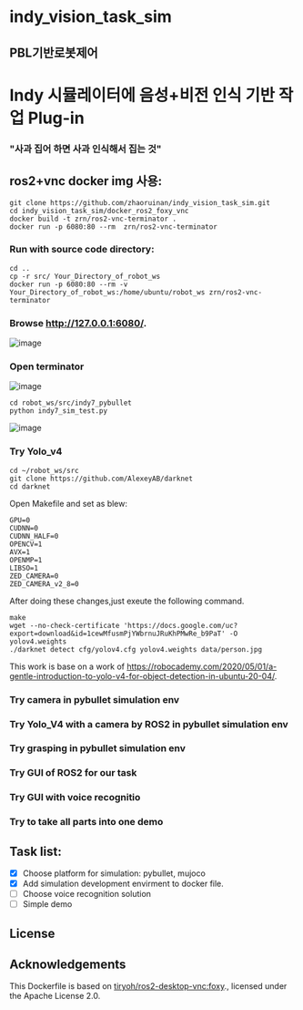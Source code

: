 # indy_vision_task_sim

## PBL기반로봇제어

# Indy 시뮬레이터에 음성+비전 인식 기반 작업 Plug-in

### "사과 집어 하면 사과 인식해서 집는 것"

## ros2+vnc docker img 사용:
```
git clone https://github.com/zhaoruinan/indy_vision_task_sim.git
cd indy_vision_task_sim/docker_ros2_foxy_vnc
docker build -t zrn/ros2-vnc-terminator .
docker run -p 6080:80 --rm  zrn/ros2-vnc-terminator
```
### Run with source code directory:
```
cd ..
cp -r src/ Your_Directory_of_robot_ws
docker run -p 6080:80 --rm -v Your_Directory_of_robot_ws:/home/ubuntu/robot_ws zrn/ros2-vnc-terminator
```
### Browse http://127.0.0.1:6080/.
![image](https://drive.google.com/uc?export=view&id=1y--w7AkzVEeZiPnKm2RK04HblnDSJOwY)

### Open terminator
![image](https://drive.google.com/uc?export=view&id=1vJrLM5m_PGW4r4tshQCVVFYkEQRlwaPT)
```
cd robot_ws/src/indy7_pybullet
python indy7_sim_test.py
```
![image](https://drive.google.com/uc?export=view&id=1OWpGmuWG2NcabbvsHzAyj8fhf3ymWNGM)

### Try Yolo_v4
```
cd ~/robot_ws/src
git clone https://github.com/AlexeyAB/darknet
cd darknet
```
Open Makefile and set as blew:
```
GPU=0
CUDNN=0
CUDNN_HALF=0
OPENCV=1
AVX=1
OPENMP=1
LIBSO=1  
ZED_CAMERA=0
ZED_CAMERA_v2_8=0 
```
After doing these changes,just exeute the following command.
```
make
wget --no-check-certificate 'https://docs.google.com/uc?export=download&id=1cewMfusmPjYWbrnuJRuKhPMwRe_b9PaT' -O yolov4.weights
./darknet detect cfg/yolov4.cfg yolov4.weights data/person.jpg
```
This work is base on a work of https://robocademy.com/2020/05/01/a-gentle-introduction-to-yolo-v4-for-object-detection-in-ubuntu-20-04/.
### Try camera in pybullet simulation env
### Try Yolo_V4 with a camera by ROS2 in pybullet simulation env 
### Try grasping in pybullet simulation env
### Try GUI of ROS2 for our task
### Try GUI with voice recognitio
### Try to take all parts into one demo

## Task list:
- [x] Choose platform for simulation: pybullet, mujoco
- [x] Add simulation development envirment to docker file.
- [ ] Choose voice recognition solution
- [ ] Simple demo

## License
## Acknowledgements
This Dockerfile is based on [tiryoh/ros2-desktop-vnc:foxy](https://github.com/Tiryoh/docker-ros2-desktop-vnc)., licensed under the Apache License 2.0.

